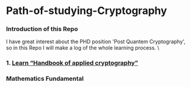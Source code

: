 # Path-of-studying-Cryptography
### Introduction of this Repo
I have great interest about the PHD position 'Post Quantem Cryptography', so in this Repo I will make a log of the whole learning process. \

### 1. [Learn “Handbook of applied cryptography”](Path%20of%20learning%20cryptography%2028e53f846a3b45889a936b552ea9d2b8/Learn%20%E2%80%9CHandbook%20of%20applied%20cryptography%E2%80%9D%2057e2d737a5304618bd85976a47c19406.md)

### Mathematics Fundamental
